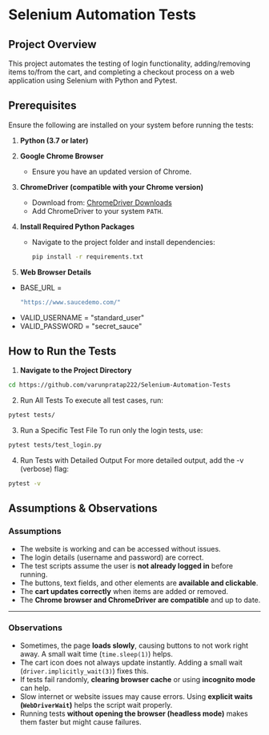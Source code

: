 # Selenium Automation Tests

## **Project Overview**
This project automates the testing of login functionality, adding/removing items to/from the cart, and completing a checkout process on a web application using Selenium with Python and Pytest.

## **Prerequisites**
Ensure the following are installed on your system before running the tests:

1. **Python (3.7 or later)**
2. **Google Chrome Browser**
   - Ensure you have an updated version of Chrome.
   
3. **ChromeDriver (compatible with your Chrome version)**
   - Download from: [ChromeDriver Downloads](https://chromedriver.chromium.org/downloads)
   - Add ChromeDriver to your system `PATH`.

4. **Install Required Python Packages**
   - Navigate to the project folder and install dependencies:
     ```sh
     pip install -r requirements.txt
     ```
5.  **Web Browser Details**
   -  BASE_URL =
      ```sh
      "https://www.saucedemo.com/"
      ```
   -  VALID_USERNAME = "standard_user"
   -  VALID_PASSWORD = "secret_sauce"
     

## **How to Run the Tests**

1. **Navigate to the Project Directory**
```sh
cd https://github.com/varunpratap222/Selenium-Automation-Tests
```
2. Run All Tests
To execute all test cases, run:
```sh
pytest tests/
```
3. Run a Specific Test File
To run only the login tests, use:
```sh
pytest tests/test_login.py
```
4. Run Tests with Detailed Output
For more detailed output, add the -v (verbose) flag:
```sh
pytest -v
```
## **Assumptions & Observations**

### **Assumptions**
- The website is working and can be accessed without issues.  
- The login details (username and password) are correct.  
- The test scripts assume the user is **not already logged in** before running.  
- The buttons, text fields, and other elements are **available and clickable**.  
- The **cart updates correctly** when items are added or removed.  
- The **Chrome browser and ChromeDriver are compatible** and up to date.  

---

### **Observations**
- Sometimes, the page **loads slowly**, causing buttons to not work right away. A small wait time (`time.sleep(1)`) helps.  
- The cart icon does not always update instantly. Adding a small wait (`driver.implicitly_wait(3)`) fixes this.  
- If tests fail randomly, **clearing browser cache** or using **incognito mode** can help.  
- Slow internet or website issues may cause errors. Using **explicit waits (`WebDriverWait`)** helps the script wait properly.  
- Running tests **without opening the browser (headless mode)** makes them faster but might cause failures.  
